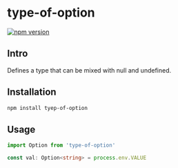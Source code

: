 # type-of-option
[![npm version](https://badge.fury.io/js/type-of-option.svg)](https://badge.fury.io/js/type-of-option)

## Intro
Defines a type that can be mixed with null and undefined.

## Installation
```sh
npm install tyep-of-option
```

## Usage
```ts
import Option from 'type-of-option'

const val: Option<string> = process.env.VALUE
```
